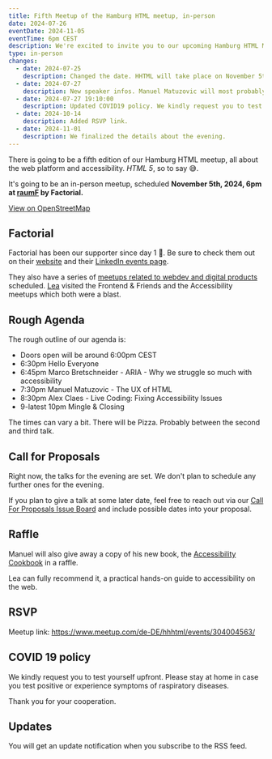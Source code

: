 ```yaml
---
title: Fifth Meetup of the Hamburg HTML meetup, in-person
date: 2024-07-26
eventDate: 2024-11-05
eventTime: 6pm CEST
description: We're excited to invite you to our upcoming Hamburg HTML Meetup, happening in-person at Factorial GmbH
type: in-person
changes:
  - date: 2024-07-25
    description: Changed the date. HHTML will take place on November 5th, 2024
  - date: 2024-07-27
    description: New speaker infos. Manuel Matuzovic will most probably give a talk (to be announced) and you can win a copy of his new Accessibility Cookbook.
  - date: 2024-07-27 19:10:00
    description: Updated COVID19 policy. We kindly request you to test yourself upfront. Thank you for your cooperation.
  - date: 2024-10-14
    description: Added RSVP link.
  - date: 2024-11-01
    description: We finalized the details about the evening.
---
```


There is going to be a fifth edition of our Hamburg HTML meetup, all about the web platform and accessibility.
_HTML 5_, so to say 😅.

It's going to be an in-person meetup, scheduled <strong>November 5th, 2024, 6pm at [raumF](https://raum-f.io/) by Factorial.</strong>

<p><a href="https://www.openstreetmap.org/?mlat=53.54729&mlon=9.92966#map=18/53.54729/9.92966" data-osm-embed-src="https://www.openstreetmap.org/export/embed.html?bbox=9.926635622978212%2C53.54584112637702%2C9.93268668651581%2C53.5487320238824&amp;layer=mapnik&amp;marker=53.54728659981247%2C9.92966115474701" target="_blank" rel="nofollow noindex">View on OpenStreetMap</a></p>

## Factorial

Factorial has been our supporter since day 1 💖. Be sure to check them out on their [website](https://factorial.io) and their [LinkedIn events page](https://www.linkedin.com/company/factorial-io/events/).

They also have a series of [meetups related to webdev and digital products](https://lea.lgbt/@factorial_io@social.factorial.io/112841361957366272) scheduled. [Lea](https://lea.lgbt/@lea) visited the Frontend & Friends and the Accessibility meetups which both were a blast.

## Rough Agenda

The rough outline of our agenda is:

- Doors open will be around 6:00pm CEST
- 6:30pm Hello Everyone
- 6:45pm Marco Bretschneider - ARIA - Why we struggle so much with accessibility
- 7:30pm Manuel Matuzovic - The UX of HTML
- 8:30pm Alex Claes - Live Coding: Fixing Accessibility Issues
- 9-latest 10pm Mingle & Closing

The times can vary a bit. There will be Pizza. Probably between the second and third talk.

## Call for Proposals

Right now, the talks for the evening are set. We don't plan to schedule any further ones for the evening. 

If you plan to give a talk at some later date, feel free to reach out via our [Call For Proposals Issue Board](https://hhtml.de/call-for-proposals/) and include possible dates into your proposal.

## Raffle

Manuel will also give away a copy of his new book, the [Accessibility Cookbook](https://accessibility-cookbook.com) in a raffle.

Lea can fully recommend it, a practical hands-on guide to accessibility on the web.

## RSVP

Meetup link: <https://www.meetup.com/de-DE/hhhtml/events/304004563/>

## COVID 19 policy

We kindly request you to test yourself upfront. Please stay at home in case you test positive or experience symptoms of raspiratory diseases.

Thank you for your cooperation.

## Updates

You will get an update notification when you subscribe to the RSS feed.
